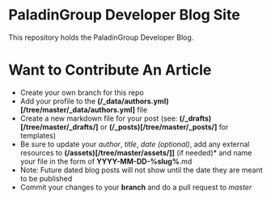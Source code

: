 # PaladinGroup Developer Blog Site
This repository holds the PaladinGroup Developer Blog.

# Want to Contribute An Article

* Create your own branch for this repo
* Add your profile to the **(/_data/authors.yml)[/tree/master/_data/authors.yml]** file
* Create a new markdown file for your post (see: **(/_drafts)[/tree/master/_drafts/]** or **(/_posts)[/tree/master/_posts/]** for templates)
* Be sure to update your *author*, *title*, *date (optional)*, add any external resources to **(/assets)[/tree/master/assets/]]** (if needed)* and name your file in the form of **YYYY-MM-DD-%slug%**.md
* Note:  Future dated blog posts will not show until the date they are meant to be published
* Commit your changes to your **branch** and do a pull request to *master*
